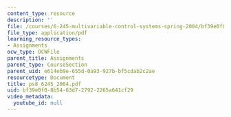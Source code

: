 ```yaml
---
content_type: resource
description: ''
file: /courses/6-245-multivariable-control-systems-spring-2004/bf39e0f08b5463d727922265a641cf29_ps8_6245_2004.pdf
file_type: application/pdf
learning_resource_types:
- Assignments
ocw_type: OCWFile
parent_title: Assignments
parent_type: CourseSection
parent_uid: e614eb9e-655d-0a93-927b-bf5cdab2c2ae
resourcetype: Document
title: ps8_6245_2004.pdf
uid: bf39e0f0-8b54-63d7-2792-2265a641cf29
video_metadata:
  youtube_id: null
---
```

